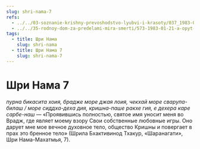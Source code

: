 ```yaml
---
slug: shri-nama-7
refs:
  - ../../03-soznanie-krishny-prevoshodstvo-lyubvi-i-krasoty/037_1983-01-26-c2_sridharmj_molitva_lality_devi_i_shloka_rupy_gosvami.md
  - ../../35-rodnoy-dom-za-predelami-mira-smerti/573-1983-01-21-a-opyt-brennogo-mira-ne-pomozhet-postich-bezgranichnoe.md
tags:
  - title: Шри Нама
    slug: shri-nama
  - title: Шри Нама 7
    slug: shri-nama-7
---
```


# Шри Нама 7

*пурна бикасита хоия, брадже море джая лоия, чекхай море сварупа-билаш / море сиддха-деха дия, кришна-паше ракхе гия, е дехера каре сарбе-наш* — «Проявившись полностью, святое имя уносит меня во Врадж, где являет моему взору Свои собственные любовные игры. Оно дарует мне мое вечное духовное тело, общество Кришны и повергает в прах это бренное тело» (Шрила Бхактивинод Тхакур, «Шаранагати», Шри Нама-Махатмья, 7).
